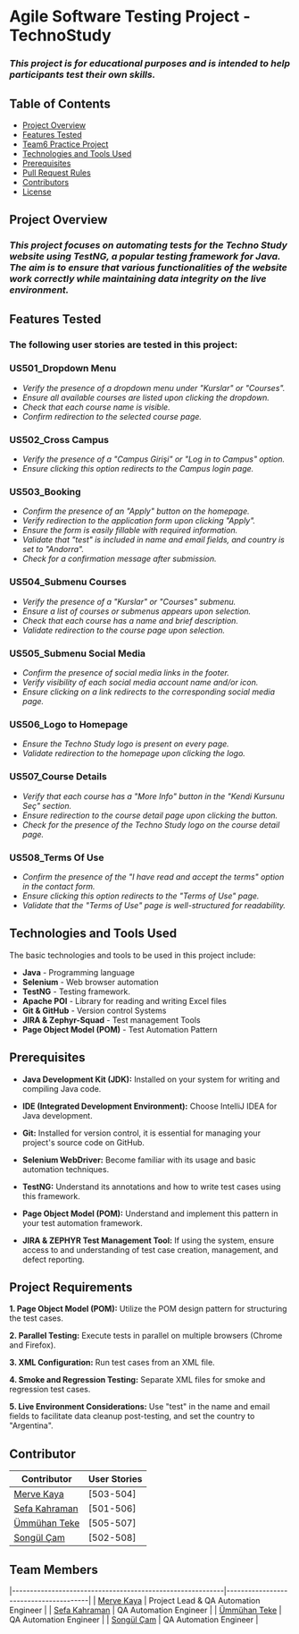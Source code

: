 # Agile Software Testing Project - TechnoStudy
### *This project is for educational purposes and is intended to help participants test their own skills.*

## Table of Contents
- [Project Overview](#project-overview)
- [Features Tested](#features-tested)
- [Team6 Practice Project](#team6-practice-project)
- [Technologies and Tools Used](#technologies-and-tools-used)
- [Prerequisites](#prerequisites)
- [Pull Request Rules](#pull-request-rules)
- [Contributors](#contributors)
- [License](#license)

## Project Overview

### *This project focuses on automating tests for the Techno Study website using TestNG, a popular testing framework for Java. The aim is to ensure that various functionalities of the website work correctly while maintaining data integrity on the live environment.*

## Features Tested
### The following user stories are tested in this project:

### US501_Dropdown Menu

* *Verify the presence of a dropdown menu under "Kurslar" or "Courses".*
* *Ensure all available courses are listed upon clicking the dropdown.*
* *Check that each course name is visible.*
* *Confirm redirection to the selected course page.*

### US502_Cross Campus

* *Verify the presence of a "Campus Girişi" or "Log in to Campus" option.*
* *Ensure clicking this option redirects to the Campus login page.*

### US503_Booking

* *Confirm the presence of an "Apply" button on the homepage.*
* *Verify redirection to the application form upon clicking "Apply".*
* *Ensure the form is easily fillable with required information.*
* *Validate that "test" is included in name and email fields, and country is set to "Andorra".*
* *Check for a confirmation message after submission.*

### US504_Submenu Courses

* *Verify the presence of a "Kurslar" or "Courses" submenu.*
* *Ensure a list of courses or submenus appears upon selection.*
* *Check that each course has a name and brief description.*
* *Validate redirection to the course page upon selection.*

### US505_Submenu Social Media

* *Confirm the presence of social media links in the footer.*
* *Verify visibility of each social media account name and/or icon.*
* *Ensure clicking on a link redirects to the corresponding social media page.*

### US506_Logo to Homepage

* *Ensure the Techno Study logo is present on every page.*
* *Validate redirection to the homepage upon clicking the logo.*

### US507_Course Details

* *Verify that each course has a "More Info" button in the "Kendi Kursunu Seç" section.*
* *Ensure redirection to the course detail page upon clicking the button.*
* *Check for the presence of the Techno Study logo on the course detail page.*

### US508_Terms Of Use

* *Confirm the presence of the "I have read and accept the terms" option in the contact form.*
* *Ensure clicking this option redirects to the "Terms of Use" page.*
* *Validate that the "Terms of Use" page is well-structured for readability.*

## Technologies and Tools Used

The basic technologies and tools to be used in this project include:

- **Java** - Programming language
- **Selenium** - Web browser automation
- **TestNG** - Testing framework.
- **Apache POI** - Library for reading and writing Excel files
- **Git & GitHub** - Version control Systems 
- **JIRA & Zephyr-Squad** - Test management Tools
- **Page Object Model (POM)** - Test Automation Pattern

## Prerequisites

- **Java Development Kit (JDK):** Installed on your system for writing and compiling Java code.

- **IDE (Integrated Development Environment):** Choose IntelliJ IDEA for Java development.

- **Git:** Installed for version control, it is essential for managing your project's source code on GitHub.

- **Selenium WebDriver:** Become familiar with its usage and basic automation techniques.

- **TestNG:** Understand its annotations and how to write test cases using this framework.

- **Page Object Model (POM):** Understand and implement this pattern in your test automation framework.

- **JIRA & ZEPHYR Test Management Tool:** If using the system, ensure access to and understanding of test case creation, management, and defect reporting.


## Project Requirements

**1. Page Object Model (POM):** Utilize the POM design pattern for structuring the test cases.

**2. Parallel Testing:** Execute tests in parallel on multiple browsers (Chrome and Firefox).

**3. XML Configuration:** Run test cases from an XML file.

**4. Smoke and Regression Testing:** Separate XML files for smoke and regression test cases.

**5. Live Environment Considerations:** Use "test" in the name and email fields to facilitate data cleanup post-testing, and set the country to "Argentina".

## Contributor  
  
| Contributor                                               | User Stories                          |
|-----------------------------------------------------------|---------------------------------------|
| [Merve Kaya](https://github.com/kayyamervee)              | [503-504]                             |
| [Sefa Kahraman](https://github.com/SefaKahramann)         | [501-506]                             |
| [Ümmühan Teke](https://github.com/UmmuhanTeke)            | [505-507]                             |
| [Songül Çam](https://github.com/songulcam)                | [502-508]                             |


## Team Members

|-----------------------------------------------------------|---------------------------------------|
| [Merve Kaya](https://github.com/kayyamervee)              | Project Lead & QA Automation Engineer |
| [Sefa Kahraman](https://github.com/SefaKahramann)         | QA Automation Engineer                |
| [Ümmühan Teke](https://github.com/UmmuhanTeke)            | QA Automation Engineer                |
| [Songül Çam](https://github.com/songulcam)                | QA Automation Engineer                |


